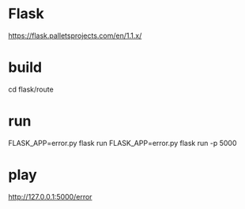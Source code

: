 # Flask
https://flask.palletsprojects.com/en/1.1.x/

# build
cd flask/route

# run
FLASK_APP=error.py flask run
FLASK_APP=error.py flask run -p 5000

# play
http://127.0.0.1:5000/error